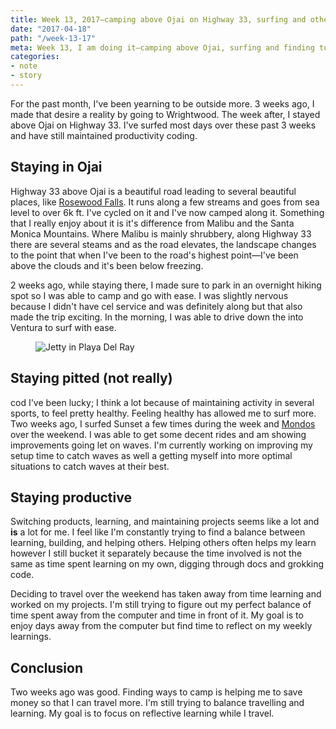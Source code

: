 ```yaml
---
title: Week 13, 2017—camping above Ojai on Highway 33, surfing and other things
date: "2017-04-18"
path: "/week-13-17"
meta: Week 13, I am doing it—camping above Ojai, surfing and finding to code.
categories:
- note
- story
---
```


For the past month, I've been yearning to be outside more. 3 weeks ago, I made that desire a reality by going to Wrightwood. The week after, I stayed above Ojai on Highway 33. I've surfed most days over these past 3 weeks and have still maintained productivity coding.

## Staying in Ojai

Highway 33 above Ojai is a beautiful road leading to several beautiful places, like [Rosewood Falls](https://www.hikespeak.com/trails/rose-valley-falls-padres/). It runs along a few streams and goes from sea level to over 6k ft. I've cycled on it and I've now camped along it. Something that I really enjoy about it is it's difference from Malibu and the Santa Monica Mountains. Where Malibu is mainly shrubbery, along Highway 33 there are several steams and as the road elevates, the landscape changes to the point that when I've been to the road's highest point—I've been above the clouds and it's been below freezing.

2 weeks ago, while staying there, I made sure to park in an overnight hiking spot so I was able to camp and go with ease. I was slightly nervous because I didn't have cel service and was definitely along but that also made the trip exciting. In the morning, I was able to drive down the into Ventura to surf with ease.

<figure>
  <img src="https://yowainwright.imgix.net/wk-13/hwy-33.jpg?w=800&h=800&crop=focalpoint&auto=format" alt="Jetty in Playa Del Ray" />
</figure>

## Staying pitted (not really)
cod
I've been lucky; I think a lot because of maintaining activity in several sports, to feel pretty healthy. Feeling healthy has allowed me to surf more. Two weeks ago, I surfed Sunset a few times during the week and [Mondos](https://www.wannasurf.com/spot/North_America/USA/California/Ventura/Mondos/) over the weekend. I was able to get some decent rides and am showing improvements going let on waves. I'm currently working on improving my setup time to catch waves as well a getting myself into more optimal situations to catch waves at their best.

## Staying productive

Switching products, learning, and maintaining projects seems like a lot and **is** a lot for me. I feel like I'm constantly trying to find a balance between learning, building, and helping others. Helping others often helps my learn however I still bucket it separately because the time involved is not the same as time spent learning on my own, digging through docs and grokking code.

Deciding to travel over the weekend has taken away from time learning and worked on my projects. I'm still trying to figure out my perfect balance of time spent away from the computer and time in front of it. My goal is to enjoy days away from the computer but find time to reflect on my weekly learnings.

## Conclusion

Two weeks ago was good. Finding ways to camp is helping me to save money so that I can travel more. I'm still trying to balance travelling and learning. My goal is to focus on reflective learning while I travel.
